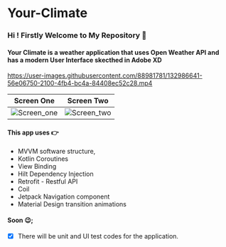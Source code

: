 # Your-Climate
### Hi ! Firstly Welcome to My Repository :call_me_hand:
#### Your Climate is a weather application that uses Open Weather API and has a modern User Interface skecthed in Adobe XD 
https://user-images.githubusercontent.com/88981781/132986641-56e06750-2100-4fb4-bc4a-84408ec52c28.mp4

Screen One | Screen Two
---------- | ----------
![Screen_one](https://user-images.githubusercontent.com/88981781/132987004-36ee7ff8-9d9c-4a96-b4a0-ce10b2203d60.jpg) | ![Screen_two](https://user-images.githubusercontent.com/88981781/132987012-30e7a212-ca6c-4bd1-8c53-143502b10da2.jpg)

#### This app uses :point_right:
- MVVM software structure,
- Kotlin Coroutines
- View Binding
- Hilt Dependency Injection
- Retrofit - Restful API
- Coil
- Jetpack Navigation component 
- Material Design transition animations

#### Soon :wink:;
- [x] There will be unit and UI test codes for the application.
